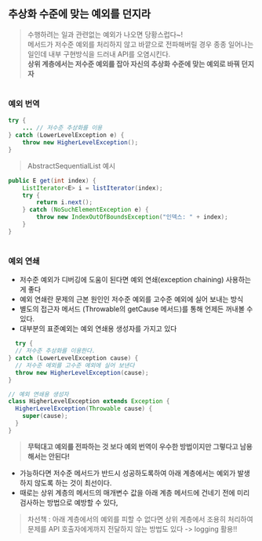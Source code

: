 ## 추상화 수준에  맞는 예외를 던지라
> 수행하려는 일과 관련없는 예외가 나오면 당황스럽다~!  
> 메서드가 저수준 예외를 처리하지 않고 바깥으로 전파해버릴 경우 종종 일어나는 일인데 내부 구현방식을 드러내 API를 오염시킨다.  
> __상위 계층에서는 저수준 예외를 잡아 자신의 추상화 수준에 맞는 예외로 바꿔 던지자__

#
### 예외 번역
```java
try {
	... // 저수준 추상화를 이용
} catch (LowerLevelException e) {
	throw new HigherLevelException();
}
```

> AbstractSequentialList 예시
```java
public E get(int index) {
	ListIterator<E> i = listIterator(index);
	try {
		return i.next();
	} catch (NoSuchElementException e) {
		throw new IndexOutOfBoundsException("인덱스: " + index);
	}
}
```

#
### 예외 연쇄
- 저수준 예외가 디버깅에 도움이 된다면 예외 연쇄(exception chaining) 사용하는게 좋다
- 예외 연쇄란 문제의 근본 원인인 저수준 예외를 고수준 예외에 실어 보내는 방식
- 별도의 접근자 메서드 (Throwable의 getCause 메서드)를 통해 언제든 꺼내볼 수 있다.
- 대부분의 표준예외는 예외 연쇄용 생성자를 가지고 있다

```java
  try {
  // 저수준 추상화를 이용한다.
} catch (LowerLevelException cause) {
  // 저수준 예외를 고수준 예외에 실어 보낸다
  throw new HigherLevelException(cause);
}

// 예외 연쇄용 생성자
class HigherLevelException extends Exception {
  HigherLevelException(Throwable cause) {
    super(cause);
  }
}
```

> __무턱대고 예외를 전파하는 것 보다 예외 번역이 우수한 방법이지만 그렇다고 남용해서는 안된다!__
- 가능하다면 저수준 메서드가 반드시 성공하도록하여 아래 계층에서는 예외가 발생하지 않도록 하는 것이 최선이다.
- 때로는 상위 계층의 메서드의 매개변수 값을 아래 계층 메서드에 건네기 전에 미리 검사하는 방법으로 예방할 수 있다,

> 차선책 : 아래 계층에서의 예외를 피할 수 없다면 상위 계층에서 조용히 처리하여 문제를 API 호출자에게까지 전달하지 않는 방법도 있다 -> logging 활용!!
